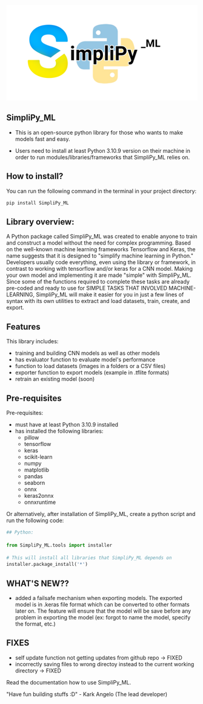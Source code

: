 
![Logo](LOGO/SimpliPy_ML.png "SimpliPy_ML")

## SimpliPy_ML

- This is an open-source python library for those who wants to make models fast and easy.

- Users need to install at least Python 3.10.9 version on their machine in order to run modules/libraries/frameworks that
SimpliPy_ML relies on.

## How to install?
You can run the following command in the terminal in your project directory:

```bash
pip install SimpliPy_ML
```

## Library overview:

A Python package called SimpliPy_ML was created to enable anyone to train and construct a model without the need for complex programming.  Based on the well-known machine learning frameworks Tensorflow and Keras, the name suggests that it is designed to "simplify machine learning in Python." Developers usually code everything, even using the library or framework, in contrast to working with tensorflow and/or keras for a CNN model.  Making your own model and implementing it are made "simple" with SimpliPy_ML.  Since some of the functions required to complete these tasks are already pre-coded and ready to use for SIMPLE TASKS THAT INVOLVED MACHINE-LEARNING, SimpliPy_ML will make it easier for you in just a few lines of syntax with its own utilities to extract and load datasets, train, create, and export.

## Features
This library includes:
- training and building CNN models as well as other models
- has evaluator function to evaluate model's performance
- function to load datasets (images in a folders or a CSV files)
- exporter function to export models (example in .tflite formats)
- retrain an existing model (soon)

## Pre-requisites
Pre-requisites:
- must have at least Python 3.10.9 installed
- has installed the following libraries:
    - pillow
    - tensorflow
    - keras
    - scikit-learn
    - numpy
    - matplotlib
    - pandas
    - seaborn
    - onnx
    - keras2onnx
    - onnxruntime

Or alternatively, after installation of SimpliPy_ML, create a python script and run the following code:

```python
## Python:

from SimpliPy_ML.tools import installer

# This will install all libraries that SimpliPy_ML depends on
installer.package_install('*')
```

## WHAT'S NEW??
 - added a failsafe mechanism when exporting models. The exported model is in .keras file format which can be converted to other formats later on. The feature will ensure that the model will be save before any problem in exporting the model (ex: forgot to name the model, specify the format, etc.)

## FIXES
 - self update function not getting updates from github repo -> FIXED
 - incorrectly saving files to wrong directoy instead to the current working directory -> FIXED

Read the documentation how to use SimpliPy_ML.

"Have fun building stuffs :D" - Kark Angelo (The lead developer)